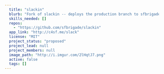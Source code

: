 ```yaml
---
  title: "slackin"
  blurb: "Fork of slackin -- deploys the production branch to sfbrigade-slackin"
  skills_needed: []
  repos: 
    - "https://github.com/sfbrigade/slackin"
  app_link: "http://c4sf.me/slack"
  license: "MIT"
  project_status: "proposed"
  project_lead: null
  project_members: null
  image_path: "http://i.imgur.com/2lHqtJ7.png"
  active: false
  tags: []
---
```

